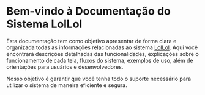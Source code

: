 # Bem-vindo à Documentação do Sistema LolLol

Esta documentação tem como objetivo apresentar de forma clara e organizada todas as informações relacionadas ao sistema [LolLol](https://acesso.lollol.com.br/). Aqui você encontrará descrições detalhadas das funcionalidades, explicações sobre o funcionamento de cada tela, fluxos do sistema, exemplos de uso, além de orientações para usuários e desenvolvedores.

Nosso objetivo é garantir que você tenha todo o suporte necessário para utilizar o sistema de maneira eficiente e segura.

#
#
#

